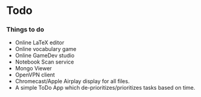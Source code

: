 # Todo
### Things to do
* Online LaTeX editor
* Online vocabulary game
* Online GameDev studio
* Notebook Scan service
* Mongo Viewer
* OpenVPN client
* Chromecast/Apple Airplay display for all files.
* A simple ToDo App which de-prioritizes/prioritizes tasks based on time.
